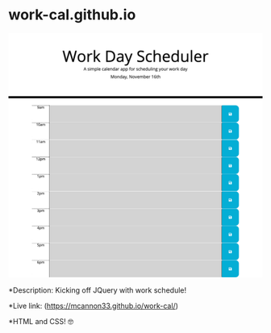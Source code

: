 # work-cal.github.io
![work-cal](assets/work-cal.png)

*Description: Kicking off JQuery with work schedule! 

*Live link: (https://mcannon33.github.io/work-cal/)

*HTML and CSS! :nerd_face:
